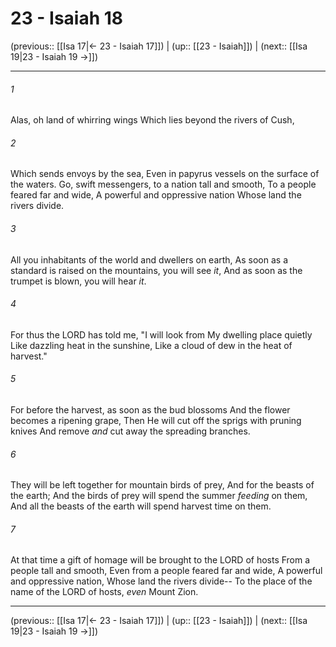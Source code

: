 # 23 - Isaiah 18

(previous:: [[Isa 17|← 23 - Isaiah 17]]) | (up:: [[23 - Isaiah]]) | (next:: [[Isa 19|23 - Isaiah 19 →]])

***


###### 1 
Alas, oh land of whirring wings Which lies beyond the rivers of Cush, 

###### 2 
Which sends envoys by the sea, Even in papyrus vessels on the surface of the waters. Go, swift messengers, to a nation tall and smooth, To a people feared far and wide, A powerful and oppressive nation Whose land the rivers divide. 

###### 3 
All you inhabitants of the world and dwellers on earth, As soon as a standard is raised on the mountains, you will see _it_, And as soon as the trumpet is blown, you will hear _it_. 

###### 4 
For thus the LORD has told me, "I will look from My dwelling place quietly Like dazzling heat in the sunshine, Like a cloud of dew in the heat of harvest." 

###### 5 
For before the harvest, as soon as the bud blossoms And the flower becomes a ripening grape, Then He will cut off the sprigs with pruning knives And remove _and_ cut away the spreading branches. 

###### 6 
They will be left together for mountain birds of prey, And for the beasts of the earth; And the birds of prey will spend the summer _feeding_ on them, And all the beasts of the earth will spend harvest time on them. 

###### 7 
At that time a gift of homage will be brought to the LORD of hosts From a people tall and smooth, Even from a people feared far and wide, A powerful and oppressive nation, Whose land the rivers divide-- To the place of the name of the LORD of hosts, _even_ Mount Zion.

***

(previous:: [[Isa 17|← 23 - Isaiah 17]]) | (up:: [[23 - Isaiah]]) | (next:: [[Isa 19|23 - Isaiah 19 →]])
